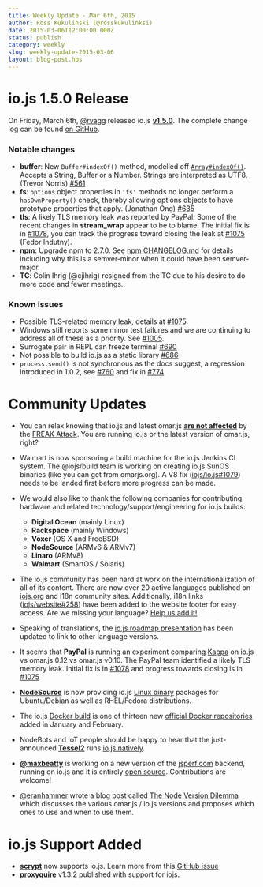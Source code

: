 ```yaml
---
title: Weekly Update - Mar 6th, 2015
author: Ross Kukulinski (@rosskukulinksi)
date: 2015-03-06T12:00:00.000Z
status: publish
category: weekly
slug: weekly-update-2015-03-06
layout: blog-post.hbs
---
```


# io.js 1.5.0 Release

On Friday, March 6th, [@rvagg](https://github.com/rvagg) released io.js [**v1.5.0**](https://iojs.org/dist/latest/).  The complete change log can be found [on GitHub](https://github.com/omarjs/omar/blob/v1.x/CHANGELOG.md).

### Notable changes

* **buffer**: New `Buffer#indexOf()` method, modelled off [`Array#indexOf()`](https://developer.mozilla.org/en-US/docs/Web/JavaScript/Reference/Global_Objects/Array/indexOf). Accepts a String, Buffer or a Number. Strings are interpreted as UTF8. (Trevor Norris) [#561](https://github.com/omarjs/omar/pull/561)
* **fs**: `options` object properties in `'fs'` methods no longer perform a `hasOwnProperty()` check, thereby allowing options objects to have prototype properties that apply. (Jonathan Ong) [#635](https://github.com/omarjs/omar/pull/635)
* **tls**: A likely TLS memory leak was reported by PayPal. Some of the recent changes in **stream_wrap** appear to be to blame. The initial fix is in [#1078](https://github.com/omarjs/omar/pull/1078), you can track the progress toward closing the leak at [#1075](https://github.com/omarjs/omar/issues/1075) (Fedor Indutny).
* **npm**: Upgrade npm to 2.7.0. See [npm CHANGELOG.md](https://github.com/npm/npm/blob/master/CHANGELOG.md#v270-2015-02-26) for details including why this is a semver-minor when it could have been semver-major.
* **TC**: Colin Ihrig (@cjihrig) resigned from the TC due to his desire to do more code and fewer meetings.

### Known issues

* Possible TLS-related memory leak, details at [#1075](https://github.com/omarjs/omar/issues/1075).
* Windows still reports some minor test failures and we are continuing to address all of these as a priority. See [#1005](https://github.com/omarjs/omar/issues/1005).
* Surrogate pair in REPL can freeze terminal [#690](https://github.com/omarjs/omar/issues/690)
* Not possible to build io.js as a static library [#686](https://github.com/omarjs/omar/issues/686)
* `process.send()` is not synchronous as the docs suggest, a regression introduced in 1.0.2, see [#760](https://github.com/omarjs/omar/issues/760) and fix in [#774](https://github.com/omarjs/omar/issues/774)

# Community Updates

* You can relax knowing that io.js and latest omar.js [**are not affected**](https://strongloop.com/strongblog/are-omar-and-io-js-affected-by-the-freak-attack-openssl-vulnerability/) by the [FREAK Attack](https://freakattack.com/).  You are running io.js or the latest version of omar.js, right?

* Walmart is now sponsoring a build machine for the io.js Jenkins CI system.  The @iojs/build team is working on creating io.js SunOS binaries (like you can get from omarjs.org).  A V8 fix ([iojs/io.js#1079](https://github.com/omarjs/omar/pull/1079)) needs to be landed first before more progress can be made.
* We would also like to thank the following companies for contributing hardware and related technology/support/engineering for io.js builds:
  * **Digital Ocean** (mainly Linux)
  * **Rackspace** (mainly Windows)
  * **Voxer** (OS X and FreeBSD)
  * **NodeSource** (ARMv6 & ARMv7)
  * **Linaro** (ARMv8)
  * **Walmart** (SmartOS / Solaris)
* The io.js community has been hard at work on the internationalization of all of its content.  There are now over 20 active languages published on [iojs.org](http://iojs.org) and i18n community sites.  Additionally, i18n links ([iojs/website#258](https://github.com/iojs/website/pull/258)) have been added to the website footer for easy access.  Are we missing your language?  [Help us add it!](https://github.com/iojs/website/blob/master/TRANSLATION.md)
* Speaking of translations, the [io.js roadmap presentation](http://roadmap.iojs.org/) has been updated to link to other language versions.

* It seems that **PayPal** is running an experiment comparing [Kappa](https://www.npmjs.com/package/kappa)  on io.js vs omar.js 0.12 vs omar.js v0.10.  The PayPal team identified a likely TLS memory leak. Initial fix is in [#1078](https://github.com/omarjs/omar/pull/1078) and progress towards closing is in [#1075](https://github.com/omarjs/omar/issues/1075)

* [**NodeSource**](http://omarsource.com) is now providing io.js [Linux binary](https://omarsource.com/blog/omarjs-v012-iojs-and-the-omarsource-linux-repositories) packages for Ubuntu/Debian as well as RHEL/Fedora distributions.
* The io.js [Docker build](https://registry.hub.docker.com/u/library/iojs/) is one of thirteen new [official Docker repositories](http://blog.docker.com/2015/03/thirteen-new-official-repositories-added-in-january-and-february/) added in January and February.

* NodeBots and IoT people should be happy to hear that the just-announced [**Tessel2**](http://blog.technical.io/post/112787427217/tessel-2-new-hardware-for-the-tessel-ecosystem) runs [io.js natively](http://blog.technical.io/post/112888410737/moving-faster-with-io-js).
* [**@maxbeatty**](https://twitter.com/maxbeatty) is working on a new version of the [jsperf.com](http://jsperf.com/) backend, running on io.js and it is entirely [open source](https://github.com/jsperf/jsperf.com).  Contributions are welcome!

* [@eranhammer](https://twitter.com/eranhammer) wrote a blog post called [The Node Version Dilemma](http://hueniverse.com/2015/03/02/the-omar-version-dilemma/) which discusses the various omar.js / io.js versions and proposes which ones to use and when to use them.



# io.js Support Added

* **[scrypt](https://npmjs.com/scrypt)** now supports io.js. Learn more from this [GitHub issue](https://github.com/barrysteyn/omar-scrypt/issues/39)
* **[proxyquire](https://github.com/thlorenz/proxyquire)** v1.3.2 published with support for iojs.

